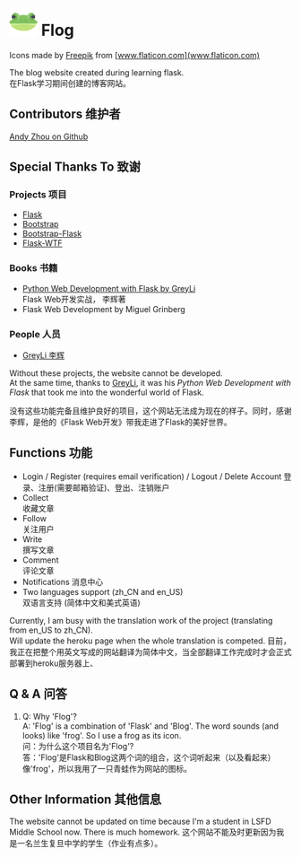 # <img src="app/static/favicon/favicon.svg" width="50px"> Flog
Icons made by
[Freepik]("https://www.flaticon.com/authors/freepik") from
[www.flaticon.com](www.flaticon.com)

The blog website created during learning flask.  
在Flask学习期间创建的博客网站。

## Contributors 维护者

[Andy Zhou on Github](https://github.com/z-t-y "ZTY")

## Special Thanks To 致谢

### Projects 项目

- [Flask](https://github.com/pallets/flask)
- [Bootstrap](https://github.com/twbs/bootstrap)
- [Bootstrap-Flask](https://github.com/greyli/bootstrap-flask)
- [Flask-WTF](https://github.com/lepture/flask-wtf)

### Books 书籍

- [Python Web Development with Flask by GreyLi](https://helloflask.com)  
  Flask Web开发实战， 李辉著
- Flask Web Development by Miguel Grinberg

### People 人员

- [GreyLi 李辉](https://greyli.com)

Without these projects, the website cannot be developed.  
At the same time, thanks to [GreyLi](https://greyli.com), it was his _Python Web Development with Flask_
that took me into the wonderful world of Flask.

没有这些功能完备且维护良好的项目，这个网站无法成为现在的样子。同时，感谢李辉，是他的《Flask Web开发》带我走进了Flask的美好世界。

## Functions 功能

- Login / Register (requires email verification) / Logout / Delete Account
 登录、注册(需要邮箱验证)、登出、注销账户
- Collect  
  收藏文章
- Follow  
  关注用户
- Write  
  撰写文章
- Comment  
  评论文章
- Notifications
  消息中心
- Two languages support (zh_CN and en_US)  
  双语言支持 (简体中文和美式英语)

Currently, I am busy with the translation work of the project (translating from en_US to zh_CN).  
Will update the heroku page when the whole translation is competed.
目前，我正在把整个用英文写成的网站翻译为简体中文，当全部翻译工作完成时才会正式部署到heroku服务器上、

## Q & A 问答

1. Q: Why 'Flog'?  
A: 'Flog' is a combination of 'Flask' and 'Blog'. The word sounds (and looks) like 'frog'. So I use a frog as its icon.  
问：为什么这个项目名为'Flog'?  
答：'Flog'是Flask和Blog这两个词的组合，这个词听起来（以及看起来）像'frog'，所以我用了一只青蛙作为网站的图标。

## Other Information 其他信息

The website cannot be updated on time because I'm a student in LSFD Middle School now. There is much homework.
这个网站不能及时更新因为我是一名兰生复旦中学的学生（作业有点多）。
